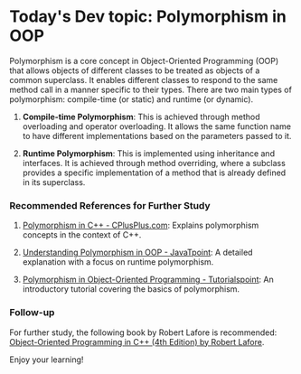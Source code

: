 # Today's Dev topic: Polymorphism in OOP

Polymorphism is a core concept in Object-Oriented Programming (OOP) that allows objects of different classes to be treated as objects of a common superclass. It enables different classes to respond to the same method call in a manner specific to their types. There are two main types of polymorphism: compile-time (or static) and runtime (or dynamic).

1. **Compile-time Polymorphism**: This is achieved through method overloading and operator overloading. It allows the same function name to have different implementations based on the parameters passed to it.

2. **Runtime Polymorphism**: This is implemented using inheritance and interfaces. It is achieved through method overriding, where a subclass provides a specific implementation of a method that is already defined in its superclass.

### Recommended References for Further Study

1. [Polymorphism in C++ - CPlusPlus.com](https://cplusplus.com/doc/tutorial/polymorphism/): Explains polymorphism concepts in the context of C++.

2. [Understanding Polymorphism in OOP - JavaTpoint](https://www.javatpoint.com/dynamic-polymorphism-in-java): A detailed explanation with a focus on runtime polymorphism.

3. [Polymorphism in Object-Oriented Programming - Tutorialspoint](https://www.tutorialspoint.com/cplusplus/cpp_polymorphism.htm): An introductory tutorial covering the basics of polymorphism.

### Follow-up
For further study, the following book by Robert Lafore is recommended: [Object-Oriented Programming in C++ (4th Edition) by Robert Lafore](https://dpvipracollege.in/wp-content/uploads/2023/01/Object-Oriented-Programming-in-C-4th-Ed-Robert-Lafore.pdf).

Enjoy your learning!
